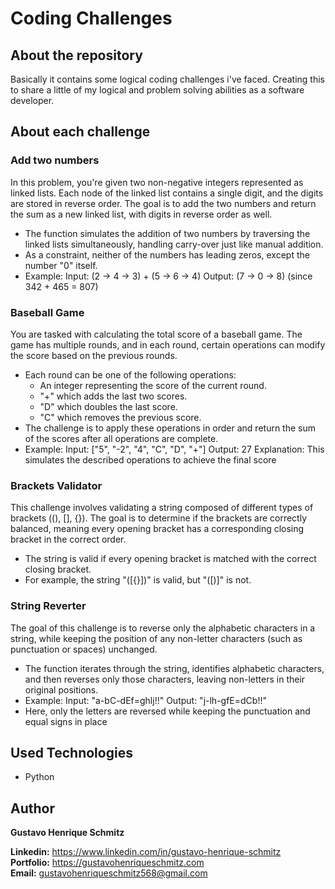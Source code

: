 # Coding Challenges

## About the repository
Basically it contains some logical coding challenges i've faced. Creating this to share a little of my logical and problem solving abilities as a software developer.

## About each challenge

### Add two numbers
In this problem, you're given two non-negative integers represented as linked lists. Each node of the linked list contains a single digit, and the digits are stored in reverse order. The goal is to add the two numbers and return the sum as a new linked list, with digits in reverse order as well.

- The function simulates the addition of two numbers by traversing the linked lists simultaneously, handling carry-over just like manual addition.
- As a constraint, neither of the numbers has leading zeros, except the number "0" itself.
- Example:
Input: (2 -> 4 -> 3) + (5 -> 6 -> 4)
Output: (7 -> 0 -> 8) (since 342 + 465 = 807)

### Baseball Game
You are tasked with calculating the total score of a baseball game. The game has multiple rounds, and in each round, certain operations can modify the score based on the previous rounds.
- Each round can be one of the following operations:
    - An integer representing the score of the current round.
    - "+" which adds the last two scores.
    - "D" which doubles the last score.
    - "C" which removes the previous score.
- The challenge is to apply these operations in order and return the sum of the scores after all operations are complete.
- Example:
Input: ["5", "-2", "4", "C", "D", "+"]
Output: 27
Explanation: This simulates the described operations to achieve the final score​

### Brackets Validator
This challenge involves validating a string composed of different types of brackets ((), [], {}). The goal is to determine if the brackets are correctly balanced, meaning every opening bracket has a corresponding closing bracket in the correct order.
- The string is valid if every opening bracket is matched with the correct closing bracket.
- For example, the string "([{}])" is valid, but "([)]" is not.

### String Reverter
The goal of this challenge is to reverse only the alphabetic characters in a string, while keeping the position of any non-letter characters (such as punctuation or spaces) unchanged.
- The function iterates through the string, identifies alphabetic characters, and then reverses only those characters, leaving non-letters in their original positions.
- Example:
Input: "a-bC-dEf=ghlj!!"
Output: "j-lh-gfE=dCb!!"
- Here, only the letters are reversed while keeping the punctuation and equal signs in place​

## Used Technologies
- Python


## Author
**Gustavo Henrique Schmitz**

**Linkedin:** https://www.linkedin.com/in/gustavo-henrique-schmitz  
**Portfolio:** https://gustavohenriqueschmitz.com  
**Email:** gustavohenriqueschmitz568@gmail.com  
